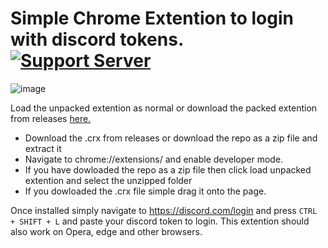#  Simple Chrome Extention to login with discord tokens. [![Support Server](https://img.shields.io/discord/1187499640879333457.svg?label=Discord&logo=Discord&colorB=7289da&style=for-the-badge)](https://discord.gg/XqUZw3ArAp) 
 
![image](https://github.com/gastersaurus/Discord-Token-Login-Chrome-Extention/assets/154365450/cb5eddef-ccb1-41f4-88a3-a06a1c2f8778)

Load the unpacked extention as normal or download the packed extention from releases [here.](https://github.com/gastersaurus/Discord-Token-Login-Chrome-Extention/releases/download/release/Discord.Token.Login.crx)
 - Download the .crx from releases or download the repo as a zip file and extract it
 - Navigate to chrome://extensions/ and enable developer mode.
 - If you have dowloaded the repo as a zip file then click load unpacked extention and select the unzipped folder
 - If you dowloaded the .crx file simple drag it onto the page.

Once installed simply navigate to https://discord.com/login and press `CTRL + SHIFT + L` and paste your discord token to login. 
This extention should also work on Opera, edge and other browsers.
